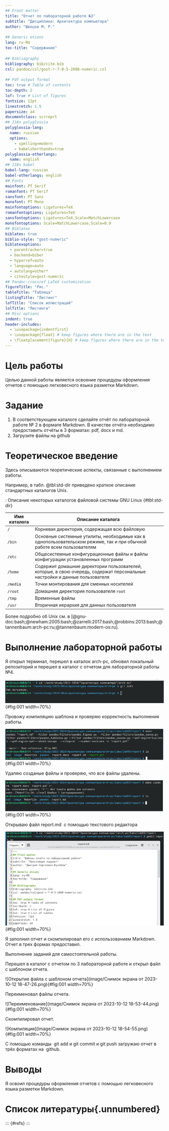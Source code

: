 ```yaml
---
## Front matter
title: "Отчет по лабораторной работе №3"
subtitle: "Дисциплина: Архитектура компьютера"
author: "Швецов М. Р."

## Generic otions
lang: ru-RU
toc-title: "Содержание"

## Bibliography
bibliography: bib/cite.bib
csl: pandoc/csl/gost-r-7-0-5-2008-numeric.csl

## Pdf output format
toc: true # Table of contents
toc-depth: 2
lof: true # List of figures
fontsize: 12pt
linestretch: 1.5
papersize: a4
documentclass: scrreprt
## I18n polyglossia
polyglossia-lang:
  name: russian
  options:
	- spelling=modern
	- babelshorthands=true
polyglossia-otherlangs:
  name: english
## I18n babel
babel-lang: russian
babel-otherlangs: english
## Fonts
mainfont: PT Serif
romanfont: PT Serif
sansfont: PT Sans
monofont: PT Mono
mainfontoptions: Ligatures=TeX
romanfontoptions: Ligatures=TeX
sansfontoptions: Ligatures=TeX,Scale=MatchLowercase
monofontoptions: Scale=MatchLowercase,Scale=0.9
## Biblatex
biblatex: true
biblio-style: "gost-numeric"
biblatexoptions:
  - parentracker=true
  - backend=biber
  - hyperref=auto
  - language=auto
  - autolang=other*
  - citestyle=gost-numeric
## Pandoc-crossref LaTeX customization
figureTitle: "Рис."
tableTitle: "Таблица"
listingTitle: "Листинг"
lofTitle: "Список иллюстраций"
lolTitle: "Листинги"
## Misc options
indent: true
header-includes:
  - \usepackage{indentfirst}
  - \usepackage{float} # keep figures where there are in the text
  - \floatplacement{figure}{H} # keep figures where there are in the text
---
```


# Цель работы

Целью данной работы является освоение процедуры оформления отчетов с помощью легковесного языка разметки Markdown.

# Задание

1. В соответствующем каталоге сделайте отчёт по лабораторной работе № 2 в формате
Markdown. В качестве отчёта необходимо предоставить отчёты в 3 форматах: pdf, docx
и md.
2. Загрузите файлы на github

# Теоретическое введение

Здесь описываются теоретические аспекты, связанные с выполнением работы.

Например, в табл. @tbl:std-dir приведено краткое описание стандартных каталогов Unix.

: Описание некоторых каталогов файловой системы GNU Linux {#tbl:std-dir}

| Имя каталога | Описание каталога                                                                                                          |
|--------------|----------------------------------------------------------------------------------------------------------------------------|
| `/`          | Корневая директория, содержащая всю файловую                                                                               |
| `/bin `      | Основные системные утилиты, необходимые как в однопользовательском режиме, так и при обычной работе всем пользователям     |
| `/etc`       | Общесистемные конфигурационные файлы и файлы конфигурации установленных программ                                           |
| `/home`      | Содержит домашние директории пользователей, которые, в свою очередь, содержат персональные настройки и данные пользователя |
| `/media`     | Точки монтирования для сменных носителей                                                                                   |
| `/root`      | Домашняя директория пользователя  `root`                                                                                   |
| `/tmp`       | Временные файлы                                                                                                            |
| `/usr`       | Вторичная иерархия для данных пользователя                                                                                 |

Более подробно об Unix см. в [@gnu-doc:bash;@newham:2005:bash;@zarrelli:2017:bash;@robbins:2013:bash;@tannenbaum:arch-pc:ru;@tannenbaum:modern-os:ru].

# Выполнение лабораторной работы
Я открыл терминал, перешел в каталок arch-pc, обновил локальный репозиторий и перешел в каталог с отчетом для лабораторной работы №4.

![Обновление терминала](image/82d10792-698b-4005-bf30-fa636f7306f6.jpeg){#fig:001 width=70%}

Провожу компиляцию шаблона и проверяю корректность выполнения работы.

![Компиляция шаблона](image/de9192c8-7e1e-4021-97b8-1cd14e6628d6.jpeg){#fig:001 width=70%}

Удаляю созданые файлы и проверяю, что все файлы удалены.

![Удаление файлов](image/880469a5-42b2-420c-b677-7c8f9da458a7.jpeg){#fig:001 width=70%}

Открываю файл report.md  с помощью текстового редактора

![Открытие файла с шаблоном отчета](image/a186704e-a898-474b-bb1a-dd5812c5afbd.jpeg){#fig:001 width=70%}



Я заполнил отчет и скомпилировал его с использованием Markdown. Отчет в трех формах предоставил.

Выполнение заданий для самостоятельной работы.

Перешел в каталог с отчетом по 3 лабораторной работе и открыл файл с шаблоном отчета.

![Открытие файла с шаблоном отчета](image/Снимок экрана от 2023-10-12 18-47-26.png){#fig:001 width=70%}


Переименовал файлы отчета.

![Переименование](image/Снимок экрана от 2023-10-12 18-53-44.png){#fig:001 width=70%}

Скомпилировал отчет.

![Компиляция](image/Снимок экрана от 2023-10-12 18-54-55.png){#fig:001 width=70%}

 С помощью команды  git add и git commit и git push загружаю отчет в трёх форматах на  github. 
# Выводы

Я освоил процедуры оформления отчетов с помощью легковесного языка разметки Markdown.

# Список литературы{.unnumbered}

::: {#refs}
:::

